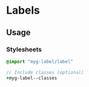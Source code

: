 # Labels

## Usage

### Stylesheets

```sass
@import "myg-label/label"

// Include classes (optional)
+myg-label--classes
```
